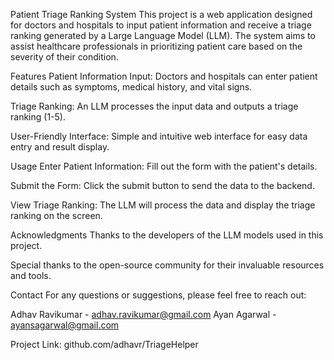 Patient Triage Ranking System
This project is a web application designed for doctors and hospitals to input patient information and receive a triage ranking generated by a Large Language Model (LLM). The system aims to assist healthcare professionals in prioritizing patient care based on the severity of their condition.

Features
Patient Information Input: Doctors and hospitals can enter patient details such as symptoms, medical history, and vital signs.

Triage Ranking: An LLM processes the input data and outputs a triage ranking (1-5).

User-Friendly Interface: Simple and intuitive web interface for easy data entry and result display.


Usage
Enter Patient Information: Fill out the form with the patient's details.

Submit the Form: Click the submit button to send the data to the backend.

View Triage Ranking: The LLM will process the data and display the triage ranking on the screen.

Acknowledgments
Thanks to the developers of the LLM models used in this project.

Special thanks to the open-source community for their invaluable resources and tools.

Contact
For any questions or suggestions, please feel free to reach out:

Adhav Ravikumar - adhav.ravikumar@gmail.com
Ayan Agarwal - ayansagarwal@gmail.com

Project Link: github.com/adhavr/TriageHelper
